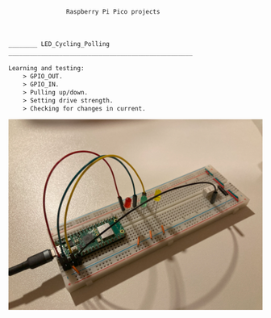 ```



				Raspberry Pi Pico projects



________ LED_Cycling_Polling ___________________________________________________

Learning and testing:
	> GPIO_OUT.
	> GPIO_IN.
	> Pulling up/down.
	> Setting drive strength.
	> Checking for changes in current.
```
![RPI_Pico_LED_Cycling_Example_Picture](LED_Cycling_Polling/RPI_Pico_LED_Cycling_Example_Picture.png "RPI_Pico_LED_Cycling_Example_Picture")
